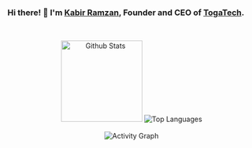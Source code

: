 ### Hi there! 👋 I'm [Kabir Ramzan](https://kabirramzan.com), Founder and CEO of [TogaTech](https://togatech.org/).
<br>
<p align="center">
  <img height="165" src="https://github-readme-stats.vercel.app/api?username=CMEONE&count_private=true&include_all_commits=true&show_icons=true&theme=algolia" alt="Github Stats" />
  <img src="https://github-readme-stats.vercel.app/api/top-langs/?username=CMEONE&layout=compact&theme=algolia" alt="Top Languages" />
  <br>
  <br>
  <img src="https://activity-graph.herokuapp.com/graph?username=CMEONE&bg_color=0D1117&color=5BCDEC&line=5BCDEC&point=FFFFFF&hide_border=true" alt="Activity Graph" />
</p>
